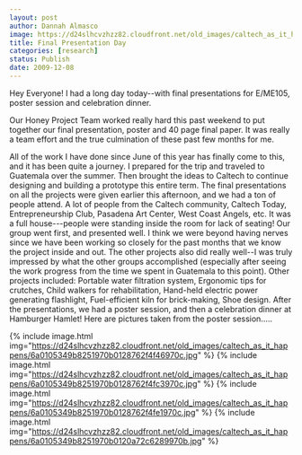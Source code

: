 ```yaml
---
layout: post
author: Dannah Almasco
image: https://d24slhcvzhzz82.cloudfront.net/old_images/caltech_as_it_happens/6a0105349b8251970b0128762f4cb1970c.jpg
title: Final Presentation Day
categories: [research]
status: Publish
date: 2009-12-08
---
```



Hey Everyone!
I had a long day today--with final presentations for E/ME105, poster session and celebration dinner.

Our Honey Project Team worked really hard this past weekend to put together our final presentation, poster and 40 page final paper. It was really a team effort and the true culmination of these past few months for me.

All of the work I have done since June of this year has finally come to this, and it has been quite a journey. I prepared for the trip and traveled to Guatemala over the summer. Then brought the ideas to Caltech to continue designing and building a prototype this entire term. 
The final presentations on all the projects were given earlier this afternoon, and we had a ton of people attend. A lot of people from the Caltech community, Caltech Today, Entrepreneurship Club, Pasadena Art Center, West Coast Angels, etc. It was a full house---people were standing inside the room for lack of seating! 
Our group went first, and presented well. I think we were beyond having
nerves since we have been working so closely for the past months that
we know the project inside and out. The other projects also did really
well--I was truly impressed by what the other groups accomplished
(especially after seeing the work progress from the time we spent in
Guatemala to this point). Other projects included: Portable water
filtration system, Ergonomic tips for crutches, Child walkers for
rehabilitation, Hand-held electric power generating flashlight,
Fuel-efficient kiln for brick-making, Shoe design. After the presentations, we had a
poster session, and then a celebration dinner at Hamburger Hamlet!
Here are pictures taken from the poster session.....

{% include image.html img="https://d24slhcvzhzz82.cloudfront.net/old_images/caltech_as_it_happens/6a0105349b8251970b0128762f4f46970c.jpg" %}
{% include image.html img="https://d24slhcvzhzz82.cloudfront.net/old_images/caltech_as_it_happens/6a0105349b8251970b0128762f4fc3970c.jpg" %}
{% include image.html img="https://d24slhcvzhzz82.cloudfront.net/old_images/caltech_as_it_happens/6a0105349b8251970b0128762f4fe1970c.jpg" %}
{% include image.html img="https://d24slhcvzhzz82.cloudfront.net/old_images/caltech_as_it_happens/6a0105349b8251970b0120a72c6289970b.jpg" %}<div style="text-align: left;">
<div style="text-align: left;">

